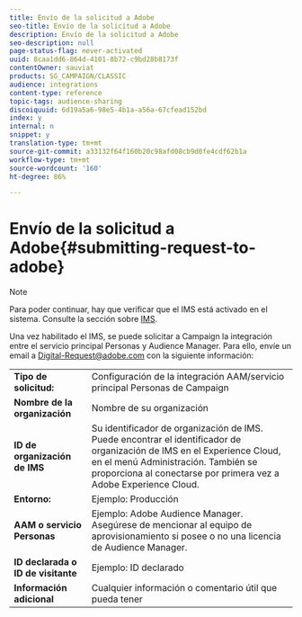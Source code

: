```yaml
---
title: Envío de la solicitud a Adobe
seo-title: Envío de la solicitud a Adobe
description: Envío de la solicitud a Adobe
seo-description: null
page-status-flag: never-activated
uuid: 8caa1dd6-864d-4101-8b72-c9bd28b8173f
contentOwner: sauviat
products: SG_CAMPAIGN/CLASSIC
audience: integrations
content-type: reference
topic-tags: audience-sharing
discoiquuid: 6d19a5a6-98e5-4b1a-a56a-67cfead152bd
index: y
internal: n
snippet: y
translation-type: tm+mt
source-git-commit: a33132f64f160b20c98afd08cb9d0fe4cdf62b1a
workflow-type: tm+mt
source-wordcount: '160'
ht-degree: 86%

---
```



# Envío de la solicitud a Adobe{#submitting-request-to-adobe}

>[!NOTE]
>
>Para poder continuar, hay que verificar que el IMS está activado en el sistema. Consulte la sección sobre [IMS](../../integrations/using/about-adobe-id.md).

Una vez habilitado el IMS, se puede solicitar a Campaign la integración entre el servicio principal Personas y Audience Manager. Para ello, envíe un email a [Digital-Request@adobe.com](mailto:Digital-Request@adobe.com) con la siguiente información:

<table> 
 <tbody> 
  <tr> 
   <td> <strong>Tipo de solicitud:</strong><br /> </td> 
   <td> Configuración de la integración AAM/servicio principal Personas de Campaign </td> 
  </tr> 
  <tr> 
   <td> <strong>Nombre de la organización</strong><br /> </td> 
   <td> Nombre de su organización </td> 
  </tr> 
  <tr> 
   <td> <strong>ID de organización de IMS</strong><br /> </td> 
   <td> Su identificador de organización de IMS. <br> Puede encontrar el identificador de organización de IMS en el Experience Cloud, en el menú Administración. También se proporciona al conectarse por primera vez a Adobe Experience Cloud. </td> 
  </tr> 
  <tr> 
   <td> <strong>Entorno:</strong><br /> </td> 
   <td> Ejemplo: Producción </td> 
  </tr> 
  <tr> 
   <td> <strong>AAM o servicio Personas</strong><br /> </td> 
   <td> Ejemplo: Adobe Audience Manager. Asegúrese de mencionar al equipo de aprovisionamiento si posee o no una licencia de Audience Manager.</td> 
  </tr> 
  <tr> 
   <td> <strong>ID declarada o ID de visitante</strong><br /> </td> 
   <td> Ejemplo: ID declarado </td> 
  </tr> 
  <tr> 
   <td> <strong>Información adicional</strong><br /> </td> 
   <td> Cualquier información o comentario útil que pueda tener </td> 
  </tr> 
 </tbody> 
</table>
